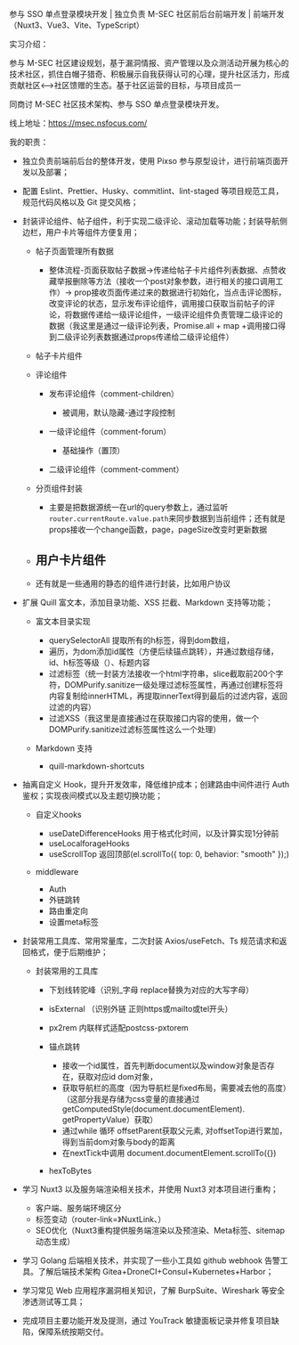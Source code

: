 参与 SSO 单点登录模块开发 | 独立负责 M-SEC 社区前后台前端开发 | 前端开发（Nuxt3、Vue3、Vite、TypeScript）

实习介绍：

参与 M-SEC 社区建设规划，基于漏洞情报、资产管理以及众测活动开展为核心的技术社区，抓住白帽子猎奇、积极展示自我获得认可的心理，提升社区活力，形成贡献社区<——>社区馈赠的生态。基于社区运营的目标，与项目成员一

同商讨 M-SEC 社区技术架构、参与 SSO 单点登录模块开发。

线上地址：https://msec.nsfocus.com/

我的职责：

- 独立负责前端前后台的整体开发，使用 Pixso 参与原型设计，进行前端页面开发以及部署；
- 配置 Eslint、Prettier、Husky、commitlint、lint-staged 等项目规范工具，规范代码风格以及 Git 提交风格；
- 封装评论组件、帖子组件，利于实现二级评论、滚动加载等功能；封装导航侧边栏，用户卡片等组件方便复用；
  - 帖子页面管理所有数据
    - 整体流程-页面获取帖子数据->传递给帖子卡片组件列表数据、点赞收藏举报删除等方法（接收一个post对象参数，进行相关的接口调用工作）-> prop接收页面传递过来的数据进行初始化，当点击评论图标，改变评论的状态，显示发布评论组件，调用接口获取当前帖子的评论，将数据传递给一级评论组件，一级评论组件负责管理二级评论的数据（我这里是通过一级评论列表，Promise.all + map +调用接口得到二级评论列表数据通过props传递给二级评论组件）

  - 帖子卡片组件
  - 评论组件
    - 发布评论组件（comment-children）
      - 被调用，默认隐藏-通过字段控制

    - 一级评论组件（comment-forum）
      - 基础操作（置顶）

    - 二级评论组件（comment-comment）

  - 分页组件封装
    - 主要是把数据源统一在url的query参数上，通过监听`router.currentRoute.value.path`来同步数据到当前组件；还有就是props接收一个change函数，page，pageSize改变时更新数据

  - 用户卡片组件
    - 

  - 还有就是一些通用的静态的组件进行封装，比如用户协议
- 扩展 Quill 富文本，添加目录功能、XSS 拦截、Markdown 支持等功能；
  - 富文本目录实现
    - querySelectorAll 提取所有的h标签，得到dom数组，
    - 遍历，为dom添加id属性（方便后续锚点跳转），并通过数组存储，id、h标签等级（）、标题内容
    - 过滤标签（统一封装方法接收一个html字符串，slice截取前200个字符，DOMPurify.sanitize一级处理过滤标签属性，再通过创建标签将内容复制给innerHTML，再提取innerText得到最后的过滤内容，返回过滤的内容）
    - 过滤XSS（我这里是直接通过在获取接口内容的使用，做一个DOMPurify.sanitize过滤标签属性这么一个处理）

  - Markdown 支持
    - quill-markdown-shortcuts

- 抽离自定义 Hook，提升开发效率，降低维护成本；创建路由中间件进行 Auth 鉴权；实现夜间模式以及主题切换功能；
  - 自定义hooks 
    - useDateDifferenceHooks 用于格式化时间，以及计算实现1分钟前
    - useLocalforageHooks
    - useScrollTop 返回顶部(el.scrollTo({ top: 0, behavior: "smooth" });)

  - middleware
    - Auth
    - 外链跳转
    - 路由重定向
    - 设置meta标签

- 封装常用工具库、常用常量库，二次封装 Axios/useFetch、Ts 规范请求和返回格式，便于后期维护；
  - 封装常用的工具库
    - 下划线转驼峰（识别_字母 replace替换为对应的大写字母）
    - isExternal （识别外链 正则https或mailto或tel开头）
    - px2rem 内联样式适配postcss-pxtorem
    - 锚点跳转 
      - 接收一个id属性，首先判断document以及window对象是否存在，获取对应id dom对象，
      - 获取导航栏的高度（因为导航栏是fixed布局，需要减去他的高度）（这部分我是存储为css变量的直接通过getComputedStyle(document.documentElement). getPropertyValue）获取）
      - 通过while 循环 offsetParent获取父元素, 对offsetTop进行累加，得到当前dom对象与body的距离
      - 在nextTick中调用 document.documentElement.scrollTo({})

    - hexToBytes

- 学习 Nuxt3 以及服务端渲染相关技术，并使用 Nuxt3 对本项目进行重构；
  - 客户端、服务端环境区分
  - 标签变动（router-link=》NuxtLink、）
  - SEO优化（Nuxt3重构提供服务端渲染以及预渲染、Meta标签、sitemap动态生成）

- 学习 Golang 后端相关技术，并实现了一些小工具如 github webhook 告警工具。了解后端技术架构 Gitea+DroneCI+Consul+Kubernetes+Harbor；
- 学习常见 Web 应用程序漏洞相关知识，了解 BurpSuite、Wireshark 等安全渗透测试等工具；
- 完成项目主要功能开发及提测，通过 YouTrack 敏捷面板记录并修复项目缺陷，保障系统按期交付。


